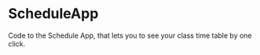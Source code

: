 # ScheduleApp
Code to the Schedule App, that lets you to see your class time table by one click.




